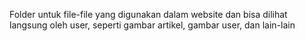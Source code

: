 Folder untuk file-file yang digunakan dalam website dan bisa dilihat langsung oleh user, seperti gambar artikel, gambar user, dan lain-lain